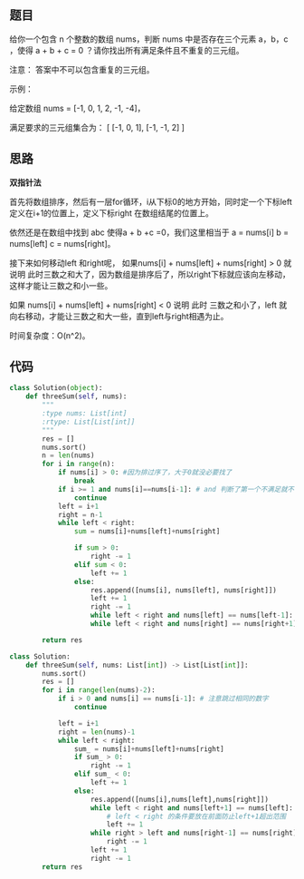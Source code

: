 题目
----
给你一个包含 n 个整数的数组 nums，判断 nums 中是否存在三个元素 a，b，c ，使得 a + b + c = 0 ？请你找出所有满足条件且不重复的三元组。

注意： 答案中不可以包含重复的三元组。

示例：

给定数组 nums = [-1, 0, 1, 2, -1, -4]，

满足要求的三元组集合为： [ [-1, 0, 1], [-1, -1, 2] ]

思路
----
**双指针法**

首先将数组排序，然后有一层for循环，i从下标0的地方开始，同时定一个下标left 定义在i+1的位置上，定义下标right 在数组结尾的位置上。

依然还是在数组中找到 abc 使得a + b +c =0，我们这里相当于 a = nums[i] b = nums[left] c = nums[right]。

接下来如何移动left 和right呢， 如果nums[i] + nums[left] + nums[right] > 0 就说明 此时三数之和大了，因为数组是排序后了，所以right下标就应该向左移动，这样才能让三数之和小一些。

如果 nums[i] + nums[left] + nums[right] < 0 说明 此时 三数之和小了，left 就向右移动，才能让三数之和大一些，直到left与right相遇为止。

时间复杂度：O(n^2)。

代码
----
```python
class Solution(object):
    def threeSum(self, nums):
        """
        :type nums: List[int]
        :rtype: List[List[int]]
        """
        res = []
        nums.sort()
        n = len(nums)
        for i in range(n):
            if nums[i] > 0: #因为排过序了，大于0就没必要找了
                break
            if i >= 1 and nums[i]==nums[i-1]: # and 判断了第一个不满足就不会往下判断了
                continue
            left = i+1
            right = n-1
            while left < right:
                sum = nums[i]+nums[left]+nums[right]

                if sum > 0:
                    right -= 1
                elif sum < 0:
                    left += 1
                else:
                    res.append([nums[i], nums[left], nums[right]])
                    left += 1
                    right -= 1
                    while left < right and nums[left] == nums[left-1]: left += 1 # 注意这里， 元组内容不能重复，所以要跳过重复的数
                    while left < right and nums[right] == nums[right+1]: right -= 1

        return res
```

```python
class Solution:
    def threeSum(self, nums: List[int]) -> List[List[int]]:
        nums.sort()
        res = []
        for i in range(len(nums)-2):
            if i > 0 and nums[i] == nums[i-1]: # 注意跳过相同的数字
                continue

            left = i+1
            right = len(nums)-1
            while left < right:
                sum_ = nums[i]+nums[left]+nums[right]
                if sum_ > 0:
                    right -= 1
                elif sum_ < 0:
                    left += 1
                else:
                    res.append([nums[i],nums[left],nums[right]])
                    while left < right and nums[left+1] == nums[left]: 
                        # left < right 的条件要放在前面防止left+1超出范围
                        left += 1
                    while right > left and nums[right-1] == nums[right]:
                        right -= 1
                    left += 1
                    right -= 1
        return res
```
